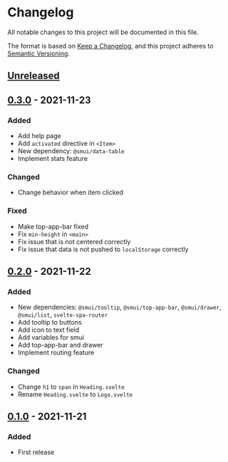 # Changelog
All notable changes to this project will be documented in this file.

The format is based on [Keep a Changelog](https://keepachangelog.com/en/1.0.0/),
and this project adheres to [Semantic Versioning](https://semver.org/spec/v2.0.0.html).

## [Unreleased]

## [0.3.0] - 2021-11-23
### Added
- Add help page
- Add `activated` directive in `<Item>`
- New dependency: `@smui/data-table`
- Implement stats feature

### Changed
- Change behavior when item clicked

### Fixed
- Make top-app-bar fixed
- Fix `min-height` in `<main>`
- Fix issue that is not centered correctly
- Fix issue that data is not pushed to `localStorage` correctly

## [0.2.0] - 2021-11-22
### Added
- New dependencies: `@smui/tooltip`, `@smui/top-app-bar`, `@smui/drawer`, `@smui/list`, `svelte-spa-router`
- Add tooltip to buttons
- Add icon to text field
- Add variables for smui
- Add top-app-bar and drawer
- Implement routing feature

### Changed
- Change `h1` to `span` in `Heading.svelte`
- Rename `Heading.svelte` to `Logo.svelte`

## [0.1.0] - 2021-11-21
### Added
- First release

[Unreleased]: https://github.com/sakkke/campin/compare/v0.3.0...HEAD
[0.3.0]: https://github.com/sakkke/campin/releases/tag/v0.3.0
[0.2.0]: https://github.com/sakkke/campin/releases/tag/v0.2.0
[0.1.0]: https://github.com/sakkke/campin/releases/tag/v0.1.0
